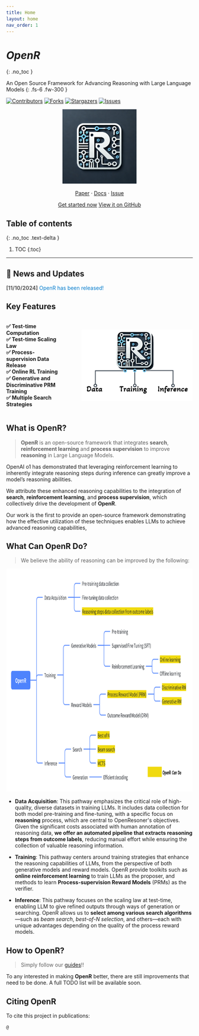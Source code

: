 ```yaml
---
title: Home
layout: home
nav_order: 1
---
```


# *OpenR*
{: .no_toc }



An Open Source Framework for Advancing
Reasoning with Large Language Models
{: .fs-6 .fw-300 }

[![Contributors][contributors-shield]][contributors-url]
[![Forks][forks-shield]][forks-url]
[![Stargazers][stars-shield]][stars-url]
[![Issues][issues-shield]][issues-url]

<p align='center'>
<img src="./assets/images/openr_logo.png" alt="Description" width="200" />
<p align="center">
    <a href="https://arxiv.org/abs/xxxxx">Paper</a>
    ·
    <!-- <a href="https://colab.research.google.com/XXXXX">Demo</a> -->
    <!-- · -->
    <a href="https://iamlilaj.github.io/OpenR-docs/">Docs</a>
    ·
    <a href="https://github.com/openreasoner/o1-dev/issues">Issue</a>
    <!-- · -->
    <!-- <a href="https://medium.com/p/xxxxxx">Blog (Pytorch)</a> -->
    <!-- · -->
    <!-- <a href="https://nips.cc/virtual/xxxxx">Video</a> -->
  </p>
</p>

<p align="center">
    <a href="./docs/get-start.html" class="btn btn-primary fs-5 mb-4 mb-md-0 mr-2">Get started now</a>
    <a href="https://github.com/openreasoner/o1-dev" class="btn fs-5 mb-4 mb-md-0">View it on GitHub</a>
</p>

## Table of contents
{: .no_toc .text-delta }

1. TOC
{:toc}

---


## 🚀 News and Updates

<span style="color: #555; font-weight: bold;">[11/10/2024]</span> <span style="color: #007acc;">OpenR has been released!</span>


## Key Features

<!-- <ul style="list-style-type: none; padding: 0;">
    <li><strong>✅ Test-time Computation</strong></li>
    <li><strong>✅ Test-time Scaling Law</strong></li>
    <li><strong>✅ Process-supervision Data Release</strong></li>
    <li><strong>✅ Support Online RL Training</strong></li>
    <li><strong>✅ Support both Generative and Discriminative PRM Training</strong></li>
    <li><strong>✅ Support Multiple Search Strategies</strong></li>
</ul> -->

<div style="display: flex; align-items: center;">
<ul style="list-style-type: none; padding: 0;">
    <li><strong>✅ Test-time Computation</strong></li>
    <li><strong>✅ Test-time Scaling Law</strong></li>
    <li><strong>✅ Process-supervision Data Release</strong></li>
    <li><strong>✅ Online RL Training</strong></li>
    <li><strong>✅ Generative and Discriminative PRM Training</strong></li>
    <li><strong>✅ Multiple Search Strategies</strong></li>
</ul>
    <img src="./assets/images/logo_text.png" alt="Description" style="width: 300px; margin-left: 50px; float: right;">
</div>

## What is OpenR?

> **OpenR** is an open-source framework that integrates **search**, **reinforcement learning** and **process supervision** to improve **reasoning** in Large Language Models.




OpenAI o1 has demonstrated that leveraging reinforcement learning to inherently
integrate reasoning steps during inference can greatly improve a model’s reasoning abilities. 

We attribute these enhanced reasoning capabilities to the integration of **search**, **reinforcement learning**, and **process supervision**, which collectively drive the development of **OpenR**.


Our work is the first to provide an open-source framework demonstrating how the effective utilization of these techniques enables LLMs to achieve advanced reasoning capabilities, 



## What Can OpenR Do?

> We believe the ability of reasoning can be improved by the following:

<img src="./assets/images/code_framework.png" width="800px" height="600px" />

<!-- OpenReasoner is an open-source framework designed to enhance reasoning capabilities in Large Language Models (LLMs) by focusing on three key pathways: -->

- **Data Acquisition**: This pathway emphasizes the critical role of high-quality, diverse datasets in training LLMs. It includes data collection for both model pre-training and fine-tuning, with a specific focus on **reasoning** process, which are central to OpenResoner's objectives. Given the significant costs associated with human annotation of reasoning data, **we offer an automated pipeline that extracts reasoning steps from outcome labels**, reducing manual effort while ensuring the collection of valuable reasoning information.

- **Training**: This pathway centers around training strategies that enhance the reasoning capabilities of LLMs, from the perspective of both generative models and reward models. OpenR provide toolkits such as **online reinforcement learning** to train LLMs as the proposer, and methods to learn **Process-supervision Reward Models** (PRMs) as the verifier.

- **Inference**: This pathway focuses on the scaling law at test-time, enabling LLM to give refined outputs through ways of generation or searching. OpenR allows us to **select among various search algorithms**—such as *beam search*, *best-of-N selection*, and others—each with unique advantages depending on the quality of the process reward models.



## How to OpenR?

> Simply follow our [guides](./docs/get-start/index.html)!!

To any interested in making **OpenR** better, there are still improvements that need to be done. A full TODO list will be available soon.


## Citing OpenR

To cite this project in publications:

```text
@
```


<!-- MARKDOWN LINKS & IMAGES -->

<!-- https://www.markdownguide.org/basic-syntax/#reference-style-links -->

[contributors-shield]: https://img.shields.io/github/contributors/openreasoner/o1-dev.svg?style=for-the-badge
[contributors-url]: https://github.com/openreasoner/o1-dev/graphs/contributors
[forks-shield]: https://img.shields.io/github/forks/openreasoner/o1-dev.svg?style=for-the-badge
[forks-url]: https://github.com/openreasoner/o1-dev/network/members
[stars-shield]: https://img.shields.io/github/stars/openreasoner/o1-dev.svg?style=for-the-badge
[stars-url]: https://github.com/openreasoner/o1-dev/stargazers
[issues-shield]: https://img.shields.io/github/issues/openreasoner/o1-dev.svg?style=for-the-badge
[issues-url]: https://github.com/openreasoner/o1-dev/issues

[license-shield]: https://img.shields.io/github/license/openreasoner/o1-dev.svg?style=for-the-badge
[license-url]: https://github.com/openreasoner/o1-dev/blob/main/LICENSE.txt